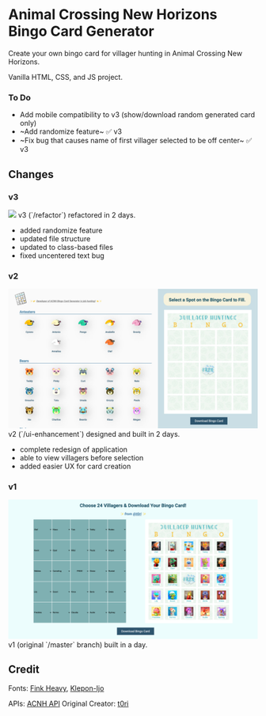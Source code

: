 # Animal Crossing New Horizons Bingo Card Generator
Create your own bingo card for villager hunting in Animal Crossing New Horizons.

Vanilla HTML, CSS, and JS project.

### To Do
- Add mobile compatibility to v3 (show/download random generated card only)
- ~Add randomize feature~ :white_check_mark: v3
- ~Fix bug that causes name of first villager selected to be off center~  :white_check_mark: v3

## Changes
### v3
<img src="https://i.gyazo.com/0534e9d5eda575d49d3aca988f50173f.jpg">
v3 (`/refactor`) refactored in 2 days.

- added randomize feature
- updated file structure
- updated to class-based files
- fixed uncentered text bug

### v2
<img src="./img/preview2.jpeg">
v2 (`/ui-enhancement`) designed and built in 2 days.

- complete redesign of application
- able to view villagers before selection
- added easier UX for card creation

### v1
<img src="./img/preview.png">
v1 (original `/master` branch) built in a day.

## Credit

Fonts: [Fink Heavy](https://www.fontsmarket.com/font-download/fink-heavy), [Klepon-Ijo](https://www.dafont.com/klepon-ijo)

APIs: [ACNH API](http://acnhapi.com/)
Original Creator: [t0ri](https://github.com/t0ri/acnh-bingo)
